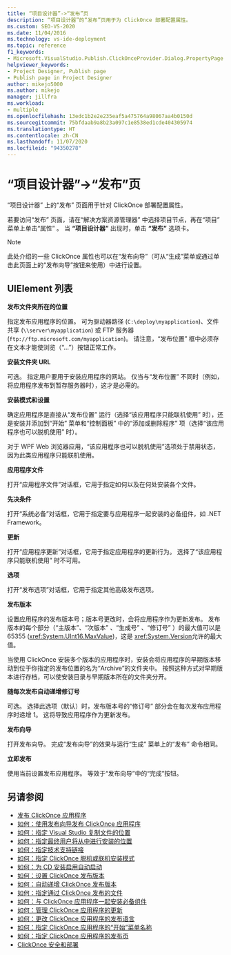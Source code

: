 ```yaml
---
title: “项目设计器”->“发布”页
description: “项目设计器”的“发布”页用于为 ClickOnce 部署配置属性。
ms.custom: SEO-VS-2020
ms.date: 11/04/2016
ms.technology: vs-ide-deployment
ms.topic: reference
f1_keywords:
- Microsoft.VisualStudio.Publish.ClickOnceProvider.Dialog.PropertyPage
helpviewer_keywords:
- Project Designer, Publish page
- Publish page in Project Designer
author: mikejo5000
ms.author: mikejo
manager: jillfra
ms.workload:
- multiple
ms.openlocfilehash: 13edc1b2e2e235eaf5a475764a98067aa4b0150d
ms.sourcegitcommit: 75bfdaab9a8b23a097c1e8538ed1cde404305974
ms.translationtype: HT
ms.contentlocale: zh-CN
ms.lasthandoff: 11/07/2020
ms.locfileid: "94350278"
---
```

# <a name="publish-page-project-designer"></a>“项目设计器”->“发布”页

“项目设计器”  上的“发布”  页面用于针对 ClickOnce 部署配置属性。

若要访问“发布”  页面，请在“解决方案资源管理器” 中选择项目节点，再在“项目”  菜单上单击“属性” 。 当 **“项目设计器”** 出现时，单击 **“发布”** 选项卡。

> [!NOTE]
> 此处介绍的一些 ClickOnce 属性也可以在“发布向导”（可从“生成”菜单或通过单击此页面上的“发布向导”按钮来使用）中进行设置。

## <a name="uielement-list"></a>UIElement 列表

 **发布文件夹所在的位置**

指定发布应用程序的位置。 可为驱动器路径 (`C:\deploy\myapplication`)、文件共享 (`\\server\myapplication`) 或 FTP 服务器 (`ftp://ftp.microsoft.com/myapplication`)。 请注意，“发布位置”  框中必须存在文本才能使浏览（“...”）按钮正常工作。

 **安装文件夹 URL**

可选。 指定用户要用于安装应用程序的网站。 仅当与“发布位置” 不同时（例如，将应用程序发布到暂存服务器时），这才是必需的。

 **安装模式和设置**

确定应用程序是直接从“发布位置”  运行（选择“该应用程序只能联机使用”  时），还是安装并添加到“开始”  菜单和“控制面板”  中的“添加或删除程序”  项（选择“该应用程序也可以脱机使用”  时）。

对于 WPF Web 浏览器应用，“该应用程序也可以脱机使用”选项处于禁用状态，因为此类应用程序只能联机使用。

 **应用程序文件**

打开“应用程序文件”对话框，它用于指定如何以及在何处安装各个文件。

 **先决条件**

打开“系统必备”对话框，它用于指定要与应用程序一起安装的必备组件，如 .NET Framework。

 **更新**

打开“应用程序更新”对话框，它用于指定应用程序的更新行为。 选择了“该应用程序只能联机使用”  时不可用。

 **选项**

打开“发布选项”对话框，它用于指定其他高级发布选项。

 **发布版本**

设置应用程序的发布版本号；版本号更改时，会将应用程序作为更新发布。 发布版本的每个部分（“主版本”、“次版本” 、“生成号” 、“修订号” ）的最大值可以是 65355 (<xref:System.UInt16.MaxValue>)，这是 <xref:System.Version>允许的最大值。

当使用 ClickOnce 安装多个版本的应用程序时，安装会将应用程序的早期版本移动到位于你指定的发布位置的名为“Archive”的文件夹中。 按照这种方式对早期版本进行存档，可以使安装目录与早期版本所在的文件夹分开。

 **随每次发布自动递增修订号**

可选。 选择此选项（默认）时，发布版本号的“修订号”  部分会在每次发布应用程序时递增 1。 这将导致应用程序作为更新发布。

 **发布向导**

打开发布向导。 完成“发布向导”的效果与运行“生成”  菜单上的“发布”  命令相同。

 **立即发布**

使用当前设置发布应用程序。 等效于“发布向导”中的“完成”按钮。

## <a name="see-also"></a>另请参阅

- [发布 ClickOnce 应用程序](../../deployment/publishing-clickonce-applications.md)
- [如何：使用发布向导发布 ClickOnce 应用程序](../../deployment/how-to-publish-a-clickonce-application-using-the-publish-wizard.md)
- [如何：指定 Visual Studio 复制文件的位置](../../deployment/how-to-specify-where-visual-studio-copies-the-files.md)
- [如何：指定最终用户将从中进行安装的位置](../../deployment/how-to-specify-the-location-where-end-users-will-install-from.md)
- [如何：指定技术支持链接](../../deployment/how-to-specify-a-link-for-technical-support.md)
- [如何：指定 ClickOnce 脱机或联机安装模式](../../deployment/how-to-specify-the-clickonce-offline-or-online-install-mode.md)
- [如何：为 CD 安装启用自动启动](../../deployment/how-to-enable-autostart-for-cd-installations.md)
- [如何：设置 ClickOnce 发布版本](../../deployment/how-to-set-the-clickonce-publish-version.md)
- [如何：自动递增 ClickOnce 发布版本](../../deployment/how-to-automatically-increment-the-clickonce-publish-version.md)
- [如何：指定通过 ClickOnce 发布的文件](../../deployment/how-to-specify-which-files-are-published-by-clickonce.md)
- [如何：与 ClickOnce 应用程序一起安装必备组件](../../deployment/how-to-install-prerequisites-with-a-clickonce-application.md)
- [如何：管理 ClickOnce 应用程序的更新](../../deployment/how-to-manage-updates-for-a-clickonce-application.md)
- [如何：更改 ClickOnce 应用程序的发布语言](../../deployment/how-to-change-the-publish-language-for-a-clickonce-application.md)
- [如何：指定 ClickOnce 应用程序的“开始”菜单名称](../../deployment/how-to-specify-a-start-menu-name-for-a-clickonce-application.md)
- [如何：指定 ClickOnce 应用程序的发布页](../../deployment/how-to-specify-a-publish-page-for-a-clickonce-application.md)
- [ClickOnce 安全和部署](../../deployment/clickonce-security-and-deployment.md)
